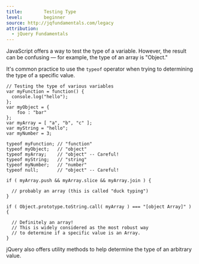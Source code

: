 ```yaml
---
title:        Testing Type
level:        beginner
source: http://jqfundamentals.com/legacy
attribution:
  - jQuery Fundamentals
---
```


JavaScript offers a way to test the type of a variable. However, the result can be confusing &#8212; for example, the type of an array is "Object."

It's common practice to use the `typeof` operator when trying to determining the type of a specific value.

```
// Testing the type of various variables
var myFunction = function() {
  console.log("hello");
};
var myObject = {
	foo : "bar"
};
var myArray = [ "a", "b", "c" ];
var myString = "hello";
var myNumber = 3;

typeof myFunction; // "function"
typeof myObject;   // "object"
typeof myArray;    // "object" -- Careful!
typeof myString;   // "string"
typeof myNumber;   // "number"
typeof null;       // "object" -- Careful!

if ( myArray.push && myArray.slice && myArray.join ) {

  // probably an array (this is called "duck typing")
}

if ( Object.prototype.toString.call( myArray ) === "[object Array]" ) {

  // Definitely an array!
  // This is widely considered as the most robust way
  // to determine if a specific value is an Array.
}
```

jQuery also offers utility methods to help determine the type of an arbitrary value.
